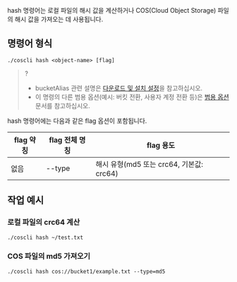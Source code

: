 hash 명령어는 로컬 파일의 해시 값을 계산하거나 COS(Cloud Object Storage) 파일의 해시 값을 가져오는 데 사용됩니다.

## 명령어 형식


```plaintext
./coscli hash <object-name> [flag]
```

>? 
>- bucketAlias 관련 설명은 [다운로드 및 설치 설정](https://intl.cloud.tencent.com/document/product/436/43265)을 참고하십시오.
>- 이 명령의 다른 범용 옵션(예시: 버킷 전환, 사용자 계정 전환 등)은 [범용 옵션](https://intl.cloud.tencent.com/document/product/436/46273) 문서를 참고하십시오.
>

hash 명령어에는 다음과 같은 flag 옵션이 포함됩니다.

| flag 약칭 | flag 전체 명칭     | flag 용도                      |
| --------- | ------------- | -------------------------------------- |
|     없음      | --type        | 해시 유형(md5 또는 crc64, 기본값: crc64) |

## 작업 예시

### 로컬 파일의 crc64 계산

```plaintext
./coscli hash ~/test.txt
```

### COS 파일의 md5 가져오기

```plaintext
./coscli hash cos://bucket1/example.txt --type=md5
```
